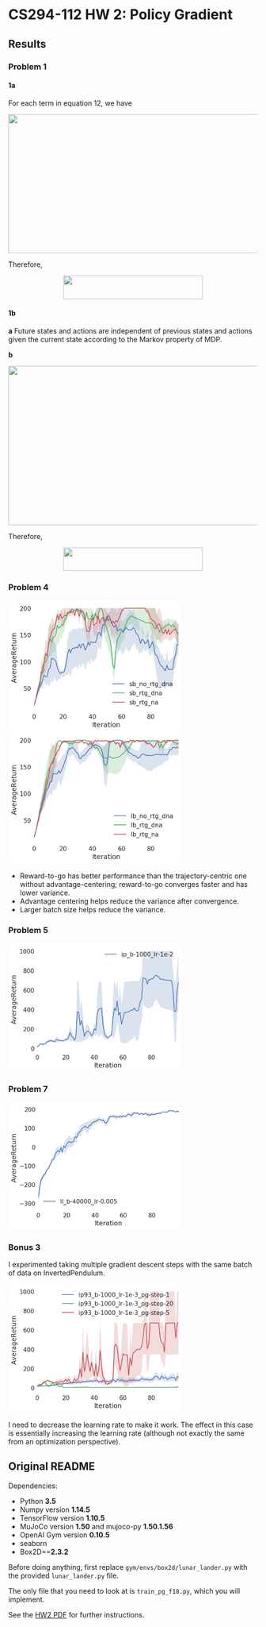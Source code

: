 # CS294-112 HW 2: Policy Gradient

## Results
### Problem 1
#### 1a
For each term in equation 12, we have

<p align="center"><img src="/hw2/tex/344d33eb616b74dbcae4e4d2aae62c94.svg?invert_in_darkmode&sanitize=true" align=middle width=774.5332006499999pt height=280.5902187pt/></p>

Therefore, 

<p align="center"><img src="/hw2/tex/c27101b2bb742f3c10dfd4f7b27c299b.svg?invert_in_darkmode&sanitize=true" align=middle width=282.41141775pt height=47.60747145pt/></p>

#### 1b
**a** Future states and actions are independent of previous states and actions given the current state according to the Markov property of MDP.

**b**

<p align="center"><img src="/hw2/tex/6032ead988551c349c799b3f615ec60a.svg?invert_in_darkmode&sanitize=true" align=middle width=781.5363831pt height=320.773266pt/></p>

Therefore, 

<p align="center"><img src="/hw2/tex/c27101b2bb742f3c10dfd4f7b27c299b.svg?invert_in_darkmode&sanitize=true" align=middle width=282.41141775pt height=47.60747145pt/></p>

### Problem 4

<p float="left">
  <img src="./results/p4_sb.png" width="350"/>
  <img src="./results/p4_lb.png" width="350"/>
</p>

* Reward-to-go has better performance than the trajectory-centric one without advantage-centering; reward-to-go converges faster and has lower variance.
* Advantage centering helps reduce the variance after convergence.
* Larger batch size helps reduce the variance.

### Problem 5

<p float="left">
  <img src="./results/p5_ip_b-1000_lr-1e-2.png" width="350"/>
</p>

### Problem 7

<p float="left">
  <img src="./results/p7.png" width="350"/>
</p>

### Bonus 3

I experimented taking multiple gradient descent steps with the same batch of data on InvertedPendulum.

<p float="left">
  <img src="./results/p93.png" width="350"/>
</p>

I need to decrease the learning rate to make it work. The effect in this case is essentially increasing the learning rate (although not exactly the same from an optimization perspective).

## Original README

Dependencies:
 * Python **3.5**
 * Numpy version **1.14.5**
 * TensorFlow version **1.10.5**
 * MuJoCo version **1.50** and mujoco-py **1.50.1.56**
 * OpenAI Gym version **0.10.5**
 * seaborn
 * Box2D==**2.3.2**

Before doing anything, first replace `gym/envs/box2d/lunar_lander.py` with the provided `lunar_lander.py` file.

The only file that you need to look at is `train_pg_f18.py`, which you will implement.

See the [HW2 PDF](http://rail.eecs.berkeley.edu/deeprlcourse/static/homeworks/hw2.pdf) for further instructions.
